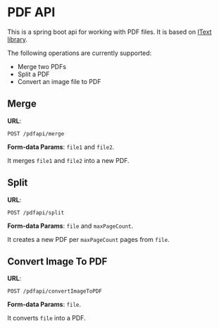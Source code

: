 # PDF API

This is a spring boot api for working with PDF files. It is based on [IText library][itext].

The following operations are currently supported:
  - Merge two PDFs
  - Split a PDF
  - Convert an image file to PDF

## Merge

**URL**:
```
POST /pdfapi/merge
```

**Form-data Params**: ```file1``` and ```file2```. 

It merges ```file1``` and ```file2``` into a new PDF.

## Split

**URL**:
```
POST /pdfapi/split
```
 
 **Form-data Params**: ```file``` and ```maxPageCount```. 
 
 It creates a new PDF per ```maxPageCount``` pages from ```file```.
 
 ## Convert Image To PDF
 
 **URL**:
```
POST /pdfapi/convertImageToPDF
```
 
 **Form-data Params**: ```file```.
 
 It converts ```file``` into a PDF.
 
   [itext]: <http://itextpdf.com/en>
